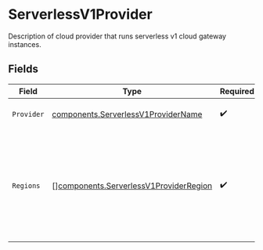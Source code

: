 # ServerlessV1Provider

Description of cloud provider that runs serverless v1 cloud gateway instances.


## Fields

| Field                                                                                                  | Type                                                                                                   | Required                                                                                               | Description                                                                                            | Example                                                                                                |
| ------------------------------------------------------------------------------------------------------ | ------------------------------------------------------------------------------------------------------ | ------------------------------------------------------------------------------------------------------ | ------------------------------------------------------------------------------------------------------ | ------------------------------------------------------------------------------------------------------ |
| `Provider`                                                                                             | [components.ServerlessV1ProviderName](../../models/components/serverlessv1providername.md)             | :heavy_check_mark:                                                                                     | Name of cloud provider.                                                                                | aws                                                                                                    |
| `Regions`                                                                                              | [][components.ServerlessV1ProviderRegion](../../models/components/serverlessv1providerregion.md)       | :heavy_check_mark:                                                                                     | List of available regions to run serverless v1 cloud gateway instances  on for a given cloud provider. |                                                                                                        |